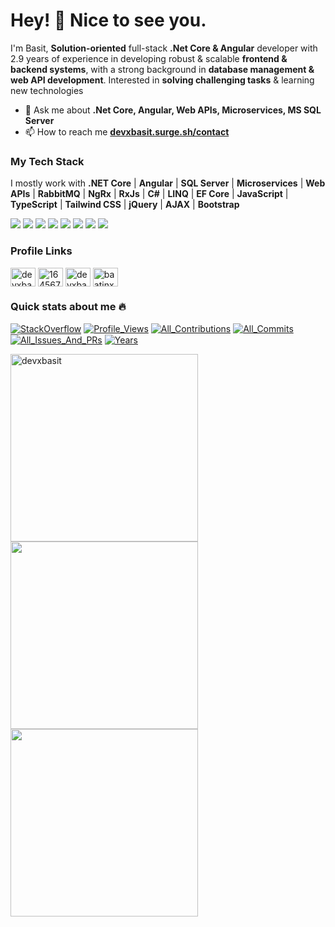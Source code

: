  <!-- <img src="https://emojis.slackmojis.com/emojis/images/1531849430/4246/blob-sunglasses.gif?1531849430" width="30"/> -->
<h1>Hey! 👋 Nice to see you.</h1>

I'm Basit, **Solution-oriented** full-stack **.Net Core & Angular** developer with 2.9 years of experience in developing robust & scalable **frontend & backend systems**, with a strong background in **database management & web API development**. Interested in **solving challenging tasks** & learning new technologies

- 💬 Ask me about **.Net Core, Angular, Web APIs, Microservices, MS SQL Server**
- 📫 How to reach me **[devxbasit.surge.sh/contact](https://devxbasit.surge.sh/contact)**
<!-- - 📄 Know about my experiences [View Resume](https://drive.google.com/file/d/1F0g_TvYRPpLautL4IMjL36fFdt6L1ajNN/view). -->

### My Tech Stack

I mostly work with **.NET Core** | **Angular** | **SQL Server** | **Microservices** | **Web APIs** | **RabbitMQ** | **NgRx** | **RxJs** | **C#** | **LINQ** | **EF Core** | **JavaScript** | **TypeScript** | **Tailwind CSS** | **jQuery** | **AJAX** | **Bootstrap**
<p>
<img src="https://img.shields.io/badge/C%23-239120?style=for-the-badge&logo=c-sharp&logoColor=#8065d8" />
<img src="https://img.shields.io/badge/Angular-DD0031?style=for-the-badge&logo=angular&logoColor=white" />
<img src="https://img.shields.io/badge/Microsoft%20SQL%20Server-CC2927.svg?style=for-the-badge&logo=Microsoft-SQL-Server&logoColor=white" />
<img src="https://img.shields.io/badge/JavaScript-F7DF1E.svg?style=for-the-badge&logo=JavaScript&logoColor=black" />
<img src="https://img.shields.io/badge/TypeScript-3178C6.svg?style=for-the-badge&logo=TypeScript&logoColor=white" />
<img src="https://img.shields.io/badge/jQuery-0769AD.svg?style=for-the-badge&logo=jQuery&logoColor=white" />
<img src="https://img.shields.io/badge/bootstrap-%238511FA.svg?style=for-the-badge&logo=bootstrap&logoColor=white" />
<img src="https://img.shields.io/badge/CSS3-1572B6.svg?style=for-the-badge&logo=CSS3&logoColor=white" />
</p>

### Profile Links

<p align="left">
<a target="_blank" href="https://linkedin.com/in/devxbasit"><img align="center" src="https://raw.githubusercontent.com/rahuldkjain/github-profile-readme-generator/master/src/images/icons/Social/linked-in-alt.svg" alt="devxbasit" height="30" width="40" /></a>
<a target="_blank" href="https://stackoverflow.com/users/16456741"><img align="center" src="https://raw.githubusercontent.com/rahuldkjain/github-profile-readme-generator/master/src/images/icons/Social/stack-overflow.svg" alt="16456741" height="30" width="40" /></a>
<a target="_blank" href="https://www.leetcode.com/devxbasit"><img align="center" src="https://raw.githubusercontent.com/rahuldkjain/github-profile-readme-generator/master/src/images/icons/Social/leet-code.svg" alt="devxbasit" height="30" width="40" /></a>
<a target="_blank" href="https://auth.geeksforgeeks.org/user/baatinx/practice/"><img align="center" src="https://raw.githubusercontent.com/rahuldkjain/github-profile-readme-generator/master/src/images/icons/Social/geeks-for-geeks.svg" alt="baatinx/profile" height="30" width="40" /></a>
</p>

### Quick stats about me 🔥

<p>
  <a target="_blank" href="https://stackoverflow.com/users/16456741/"><img src="https://stackoverflow-badge.vercel.app/?userID=16456741" style="border-bottom:1px solid gray" alt="StackOverflow"/></a>
  <a target="_blank" href="https://github.com/devxbasit/devxbasit"><img src="https://komarev.com/ghpvc/?username=devxbasit&label=ProfileViews" alt="Profile_Views"/></a>
  <a target="_blank" href="https://github.com/devxbasit?tab=repositories"><img src="https://badges.strrl.dev/contributions/all/devxbasit" alt="All_Contributions"/></a>
  <a target="_blank" href="https://github.com/devxbasit?tab=repositories"><img src="https://badges.strrl.dev/commits/all/devxbasit" alt="All_Commits"/></a>
  <a target="_blank" href="https://github.com/devxbasit?tab=repositories"><img src="https://badges.strrl.dev/issues-and-prs/all/devxbasit" alt="All_Issues_And_PRs"/></a>
  <a target="_blank" href="https://github.com/devxbasit/devxbasit"><img src="https://badges.strrl.dev/years/devxbasit" alt="Years" /></a>
</p>

<div>
  <a target="_blank" href="https://github.com/devxbasit/github-readme-streak-stats" title="Go to Source">
    <img align="left" width=300 src="https://streak-stats.demolab.com/?user=devxbasit&theme=react&border=61dafb&hide_border=true" alt="devxbasit" />
  </a>
  <a target="_blank" href="https://github.com/devxbasit/github-readme-stats" title="Go to Source">
    <img align="left" width=300 src="https://github-readme-stats.vercel.app/api?username=devxbasit&show_icons=true&theme=react&border_color=61dafb&hide_border=true&include_all_commits=true&count_private=true" />
  </a>
    <a target="_blank" href="https://github.com/devxbasit/github-readme-stats">
    <img align="left" width=300 src="https://github-readme-stats.vercel.app/api/top-langs/?username=devxbasit&hide=php,java,scss,html,css,clojure,c%2B%2B,hack&title_color=61dafb&text_color=ffffff&icon_color=61dafb&bg_color=20232a&border_color=61dafb&hide_border=true&size_weight=0.5&count_weight=0.5" />
  </a>
</div>


